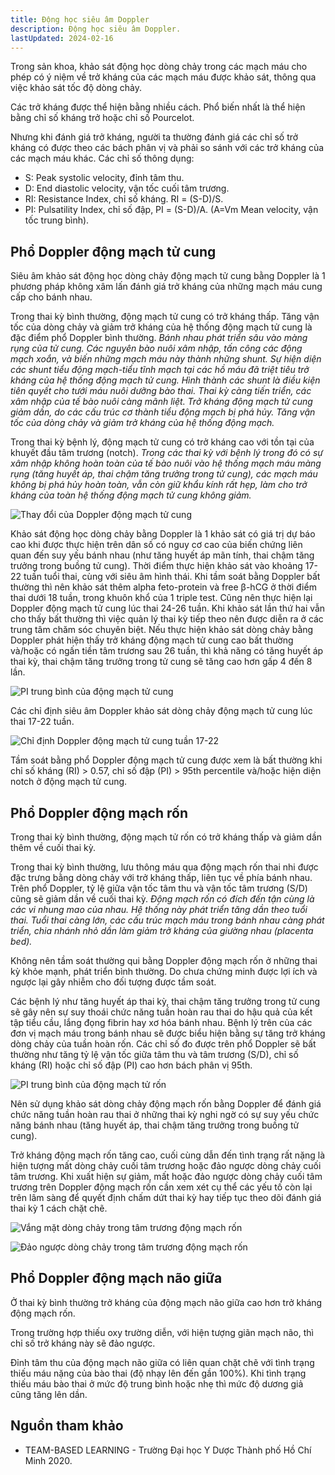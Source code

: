 ```yaml
---
title: Động học siêu âm Doppler
description: Động học siêu âm Doppler.
lastUpdated: 2024-02-16
---
```


Trong sản khoa, khảo sát động học dòng chảy trong các mạch máu cho phép có ý niệm về trở kháng của các mạch máu được khảo sát, thông qua việc khảo sát tốc độ dòng chảy.

Các trở kháng được thể hiện bằng nhiều cách. Phổ biến nhất là thể hiện bằng chỉ số kháng trở hoặc chỉ số Pourcelot.

Nhưng khi đánh giá trở kháng, người ta thường đánh giá các chỉ số trở kháng có được theo các bách phân vị và phải so sánh với các trở kháng của các mạch máu khác. Các chỉ số thông dụng:

- S: Peak systolic velocity, đỉnh tâm thu.
- D: End diastolic velocity, vận tốc cuối tâm trương.
- RI: Resistance Index, chỉ số kháng. RI = (S-D)/S.
- PI: Pulsatility Index, chỉ số đập, PI = (S-D)/A. (A=Vm Mean velocity, vận tốc trung bình).

## Phổ Doppler động mạch tử cung

Siêu âm khảo sát động học dòng chảy động mạch tử cung bằng Doppler là 1 phương pháp không xâm lấn đánh giá trở kháng của những mạch máu cung cấp cho bánh nhau.

Trong thai kỳ bình thường, động mạch tử cung có trở kháng thấp. Tăng vận tốc của dòng chảy và giảm trở kháng của hệ thống động mạch tử cung là đặc điểm phổ Doppler bình thường. _Bánh nhau phát triển sâu vào màng rụng của tử cung. Các nguyên bào nuôi xâm nhập, tấn công các động mạch xoắn, và biến những mạch máu này thành những shunt. Sự hiện diện các shunt tiểu động mạch-tiểu tĩnh mạch tại các hồ máu đã triệt tiêu trở kháng của hệ thống động mạch tử cung. Hình thành các shunt là điều kiện tiên quyết cho tưới máu nuôi dưỡng bào thai. Thai kỳ càng tiến triển, các xâm nhập của tế bào nuôi càng mãnh liệt. Trở kháng động mạch tử cung giảm dần, do các cấu trúc cơ thành tiểu động mạch bị phá hủy. Tăng vận tốc của dòng chảy và giảm trở kháng của hệ thống động mạch._

Trong thai kỳ bệnh lý, động mạch tử cung có trở kháng cao với tồn tại của khuyết đầu tâm trương (notch). _Trong các thai kỳ với bệnh lý trong đó có sự xâm nhập không hoàn toàn của tế bào nuôi vào hệ thống mạch máu màng rụng (tăng huyết áp, thai chậm tăng trưởng trong tử cung), các mạch máu không bị phá hủy hoàn toàn, vẫn còn giữ khẩu kính rất hẹp, làm cho trở kháng của toàn hệ thống động mạch tử cung không giảm._

![Thay đổi của Doppler động mạch tử cung](../../../assets/san-khoa/dong-hoc-sieu-am-doppler/thay-doi-doppler-dong-mach-tu-cung.png)

Khảo sát động học dòng chảy bằng Doppler là 1 khảo sát có giá trị dự báo cao khi được thực hiện trên dân số có nguy cơ cao của biến chứng liên quan đến suy yếu bánh nhau (như tăng huyết áp mãn tính, thai chậm tăng trưởng trong buồng tử cung). Thời điểm thực hiện khảo sát vào khoảng 17-22 tuần tuổi thai, cùng với siêu âm hình thái. Khi tầm soát bằng Doppler bất thường thì nên khảo sát thêm alpha feto-protein và free β-hCG ở thời điểm thai dưới 18 tuần, trong khuôn khổ của 1 triple test. Cũng nên thực hiện lại Doppler động mạch tử cung lúc thai 24-26 tuần. Khi khảo sát lần thứ hai vẫn cho thấy bất thường thì việc quản lý thai kỳ tiếp theo nên được diễn ra ở các trung tâm chăm sóc chuyên biệt. Nếu thực hiện khảo sát dòng chảy bằng Doppler phát hiện thấy trở kháng động mạch tử cung cao bất thường và/hoặc có ngấn tiền tâm trương sau 26 tuần, thì khả năng có tăng huyết áp thai kỳ, thai chậm tăng trưởng trong tử cung sẽ tăng cao hơn gấp 4 đến 8 lần.

![PI trung bình của động mạch tử cung](../../../assets/san-khoa/dong-hoc-sieu-am-doppler/pi-trung-binh-cua-dong-mach-tu-cung.png)

Các chỉ định siêu âm Doppler khảo sát dòng chảy động mạch tử cung lúc thai 17-22 tuần.

![Chỉ định Doppler động mạch tử cung tuần 17-22](../../../assets/san-khoa/dong-hoc-sieu-am-doppler/chi-dinh-doppler-dong-mach-tu-cung-tuan-17-22.png)

Tầm soát bằng phổ Doppler động mạch tử cung được xem là bất thường khi chỉ số kháng (RI) > 0.57, chỉ số đập (PI) > 95th percentile và/hoặc hiện diện notch ở động mạch tử cung.

## Phổ Doppler động mạch rốn

Trong thai kỳ bình thường, động mạch tử rốn có trở kháng thấp và giảm dần thêm về cuối thai kỳ.

Trong thai kỳ bình thường, lưu thông máu qua động mạch rốn thai nhi được đặc trưng bằng dòng chảy với trở kháng thấp, liên tục về phía bánh nhau. Trên phổ Doppler, tỷ lệ giữa vận tốc tâm thu và vận tốc tâm trương (S/D) cũng sẽ giảm dần về cuối thai kỳ. _Động mạch rốn có đích đến tận cùng là các vi nhung mao của nhau. Hệ thống này phát triển tăng dần theo tuổi thai. Tuổi thai càng lớn, các cấu trúc mạch máu trong bánh nhau càng phát triển, chia nhánh nhỏ dần làm giảm trở kháng của giường nhau (placenta bed)._

Không nên tầm soát thường qui bằng Doppler động mạch rốn ở những thai kỳ khỏe mạnh, phát triển bình thường. Do chưa chứng minh được lợi ích và ngược lại gây nhiễm cho đối tượng được tầm soát.

Các bệnh lý như tăng huyết áp thai kỳ, thai chậm tăng trưởng trong tử cung sẽ gây nên sự suy thoái chức năng
tuần hoàn rau thai do hậu quả của kết tập tiểu cầu, lắng đọng fibrin hay xơ hóa bánh nhau. Bệnh lý trên của các đơn vị mạch máu trong bánh nhau sẽ được biểu hiện bằng sự tăng trở kháng dòng chảy của tuần hoàn rốn. Các chỉ số đo được trên phổ Doppler sẽ bất thường như tăng tỷ lệ vận tốc giữa tâm thu và tâm trương (S/D), chỉ số kháng (RI) hoặc chỉ số đập (PI) cao hơn bách phân vị 95th.

![PI trung bình của động mạch tử rốn](../../../assets/san-khoa/dong-hoc-sieu-am-doppler/pi-trung-binh-cua-dong-mach-ron.png)

Nên sử dụng khảo sát dòng chảy động mạch rốn bằng Doppler để đánh giá chức năng tuần hoàn rau thai ở những thai kỳ nghi ngờ có sự suy yếu chức năng bánh nhau (tăng huyết áp, thai chậm tăng trưởng trong buồng tử cung).

Trở kháng động mạch rốn tăng cao, cuối cùng dẫn đến tình trạng rất nặng là hiện tượng mất dòng chảy cuối tâm trương hoặc đảo ngược dòng chảy cuối tâm trương. Khi xuất hiện sự giảm, mất hoặc đảo ngược dòng chảy cuối tâm trương trên Doppler động mạch rốn cần xem xét cụ thể các yếu tố còn lại trên lâm sàng để quyết định chấm dứt thai kỳ hay tiếp tục theo dõi đánh giá thai kỳ 1 cách chặt chẽ.

![Vắng mặt dòng chảy trong tâm trương động mạch rốn](../../../assets/san-khoa/dong-hoc-sieu-am-doppler/vang-mat-dong-chay-trong-tam-truong-dong-mach-ron.png)

![Đảo ngược dòng chảy trong tâm trương động mạch rốn](../../../assets/san-khoa/dong-hoc-sieu-am-doppler/dao-nguoc-dong-chay-trong-tam-truong-dong-mach-ron.png)

## Phổ Doppler động mạch não giữa

Ở thai kỳ bình thường trở kháng của động mạch não giữa cao hơn trở kháng động mạch rốn.

Trong trường hợp thiếu oxy trường diễn, với hiện tượng giãn mạch não, thì chỉ số trở kháng này sẽ đảo ngược.

Đỉnh tâm thu của động mạch não giữa có liên quan chặt chẽ với tình trạng thiếu máu nặng của bào thai (độ nhạy lên đến gần 100%). Khi tình trạng thiếu máu bào thai ở mức độ trung bình hoặc nhẹ thì mức độ dương giả cũng tăng lên dần.

## Nguồn tham khảo

- TEAM-BASED LEARNING - Trường Đại học Y Dược Thành phố Hồ Chí Minh 2020.
